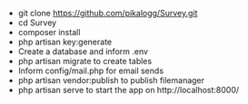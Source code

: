 

* git clone https://github.com/pikalogg/Survey.git 
* cd Survey 
* composer install 
* php artisan key:generate 
* Create a database and inform .env 
* php artisan migrate to create tables 
* Inform config/mail.php for email sends 
* php artisan vendor:publish to publish filemanager 
* php artisan serve to start the app on http://localhost:8000/ 
